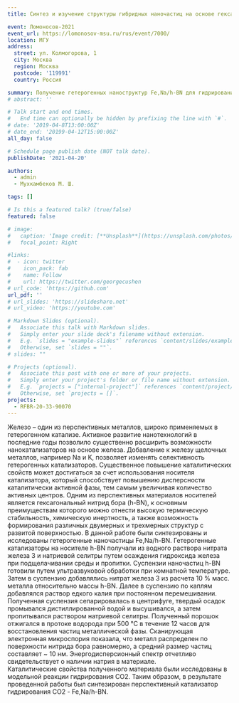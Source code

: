 ```yaml
---
title: Синтез и изучение структуры гибридных наночастиц на основе гексагонального нитрида бора и платины

event: Ломоносов-2021
event_url: https://lomonosov-msu.ru/rus/event/7000/
location: МГУ
address:
  street: ул. Колмогорова, 1
  city: Москва
  region: Москва
  postcode: '119991'
  country: Россия

summary: Получение гетерогенных наноструктур Fe,Na/h-BN для гидрирования СО2
# abstract: ''

# Talk start and end times.
#   End time can optionally be hidden by prefixing the line with `#`.
# date: '2019-04-8T13:00:00Z'
# date_end: '20199-04-12T15:00:00Z'
all_day: false

# Schedule page publish date (NOT talk date).
publishDate: '2021-04-20'

authors:
  - admin
  - Мухкамбеков М. Ш.

tags: []

# Is this a featured talk? (true/false)
featured: false

# image:
#   caption: 'Image credit: [**Unsplash**](https://unsplash.com/photos/bzdhc5b3Bxs)'
#   focal_point: Right

#links:
#  - icon: twitter
#    icon_pack: fab
#    name: Follow
#    url: https://twitter.com/georgecushen
# url_code: 'https://github.com'
url_pdf: ''
# url_slides: 'https://slideshare.net'
# url_video: 'https://youtube.com'

# Markdown Slides (optional).
#   Associate this talk with Markdown slides.
#   Simply enter your slide deck's filename without extension.
#   E.g. `slides = "example-slides"` references `content/slides/example-slides.md`.
#   Otherwise, set `slides = ""`.
# slides: ""

# Projects (optional).
#   Associate this post with one or more of your projects.
#   Simply enter your project's folder or file name without extension.
#   E.g. `projects = ["internal-project"]` references `content/project/deep-learning/index.md`.
#   Otherwise, set `projects = []`.
projects:
  - RFBR-20-33-90070
---
```

Железо – один из перспективных металлов, широко применяемых в гетерогенном катализе. Активное развитие нанотехнологий в последние годы позволило существенно расширить возможности нанокатализаторов на основе железа. Добавление к железу щелочных металлов, например Na и K, позволяет изменять селективность гетерогенных катализаторов. Существенное повышение каталитических свойств может достигаться за счет использования носителя катализатора, который способствует повышению дисперсности каталитически активной фазы, тем самым увеличивая количество активных центров. Одним из перспективных материалов носителей является гексагональный нитрид бора (h-BN), к основным преимуществам которого можно отнести высокую термическую стабильность, химическую инертность, а также возможность формирования различных двумерных и трехмерных структур с развитой поверхностью. В данной работе были синтезированы и исследованы гетерогенные наночастицы Fe,Na/h-BN.
Гетерогенные катализаторы на носителе h-BN получали из водного раствора нитрата   железа 3 и натриевой селитры путем осаждения гидроксида железа при подщелачивании среды и пропитки. Суспензии наночастиц h-BN готовили путем ультразвуковой обработки при комнатной температуре. Затем в суспензию добавлялись нитрат железа 3 из расчета 10 % масс. металла относительно массы h-BN. Далее в суспензию по каплям добавлялся раствор едкого калия при постоянном перемешивании. Полученная суспензия сепарировалась в центрифуге, твердый осадок промывался дистиллированной водой и высушивался, а затем пропитывался раствором натриевой селитры. Полученный порошок отжигался в протоке водорода при 500 °С в течение 12 часов для восстановления частиц металлической фазы.
Сканирующая электронная микроспория показала, что металл распределен по поверхности нитрида бора равномерно, а средний размер частиц составляет ~ 10 нм. Энергодисперсионный спектр отчетливо свидетельствует о наличии натрия в материале.  
Каталитические свойства полученного материала были исследованы в модельной реакции гидрирования СО2.
Таким образом, в результате проведенной работы был синтезирован перспективный катализатор гидрирования СО2 - Fe,Na/h-BN.

